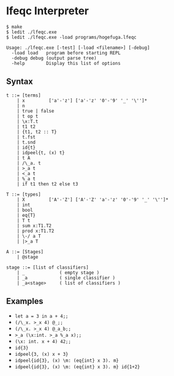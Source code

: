 
# lfeqc Interpreter

```
$ make
$ ledit ./lfeqc.exe
$ ledit ./lfeqc.exe -load programs/hogefuga.lfeqc
```

```
Usage: ./lfeqc.exe [-test] [-load <filename>] [-debug]
  -load load   program before starting REPL
  -debug debug (output parse tree)
  -help        Display this list of options
```

## Syntax

```
t ::= [terms]
	| x 		['a'-'z'] ['a'-'z' '0'-'9' '_' '\'']*
	| n
	| true | false
	| t op t
	| \x:T.t
	| t1 t2
	| {t1, t2 :: T}
	| t.fst
	| t.snd
	| id{t}
	| idpeel{t, (x) t}
	| t A
	| /\_a. t
	| >_a t
	| <_a t
	| %_a t
	| if t1 then t2 else t3
```

```
T ::= [types]
	| X			['A'-'Z'] ['A'-'Z' 'a'-'z' '0'-'9' '_' '\'']*
	| int
	| bool
	| eq{T}
	| T t
	| sum x:T1.T2
	| prod x:T1.T2
	| \-/ a T
	| |>_a T
```

```
A ::= [Stages]
	| @stage

stage ::= [list of classifiers]
	| _				( empty stage )
	| _a			( single classifier )
	| _a<stage>		( list of classifiers )
```

## Examples

+ `let a = 3 in a + 4;;`
+ `(/\_x. >_x 4) @_;;`
+ `(/\_x. >_x 4) @_a_b;;`
+ `>_a (\x:int. >_a %_a x);;`
+ `(\x: int. x + 4) 42;;`
+ `id{3}`
+ `idpeel{3, (x) x + 3}`
+ `idpeel{id{3}, (x) \m: (eq{int} x 3). m}`
+ `idpeel{id{3}, (x) \m: (eq{int} x 3). m} id{1+2}`
